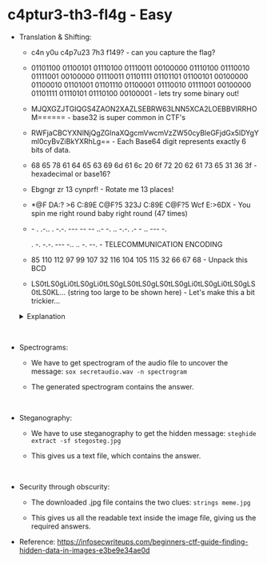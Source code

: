 # c4ptur3-th3-fl4g - Easy

* Translation & Shifting:

  * c4n y0u c4p7u23 7h3 f149? - can you capture the flag?

  * 01101100 01100101 01110100 01110011 00100000 01110100 01110010 01111001 00100000 01110011 01101111 01101101 01100101 00100000 01100010 01101001 01101110 01100001 01110010 01111001 00100000 01101111 01110101 01110100 00100001 - lets try some binary out!

  * MJQXGZJTGIQGS4ZAON2XAZLSEBRW63LNN5XCA2LOEBBVIRRHOM====== - base32 is super common in CTF's

  * RWFjaCBCYXNlNjQgZGlnaXQgcmVwcmVzZW50cyBleGFjdGx5IDYgYml0cyBvZiBkYXRhLg== - Each Base64 digit represents exactly 6 bits of data.

  * 68 65 78 61 64 65 63 69 6d 61 6c 20 6f 72 20 62 61 73 65 31 36 3f - hexadecimal or base16?

  * Ebgngr zr 13 cynprf! - Rotate me 13 places!

  * *@F DA:? >6 C:89E C@F?5 323J C:89E C@F?5 Wcf E:>6DX - You spin me right round baby right round (47 times)

  * \- . .-.. . -.-. --- -- -- ..- -. .. -.-. .- - .. --- -.

    . -. -.-. --- -.. .. -. --. - TELECOMMUNICATION  ENCODING

  * 85 110 112 97 99 107 32 116 104 105 115 32 66 67 68 - Unpack this BCD

  * LS0tLS0gLi0tLS0gLi0tLS0gLS0tLS0gLS0tLS0gLi0tLS0gLi0tLS0gLS0tLS0KL... (string too large to be shown here) - Let's make this a bit trickier...

  <details>
  <summary>Explanation</summary>
  This was first converted from base64, as it ended with an equal sign. This gives us a sequence of dashes, so we can translate it from Morse Code, giving us a sequence of 0s and 1s. Binary to text gives us a text sequence. It can be cracked using ROT47, giving us a sequence of decimal numbers, which can be translated from decimal, giving us the answer.
  </details>

<br>

* Spectrograms:

  * We have to get spectrogram of the audio file to uncover the message: ```sox secretaudio.wav -n spectrogram```

  * The generated spectrogram contains the answer.

<br>

* Steganography:

  * We have to use steganography to get the hidden message: ```steghide extract -sf stegosteg.jpg```

  * This gives us a text file, which contains the answer.

<br>

* Security through obscurity:

  * The downloaded .jpg file contains the two clues: ```strings meme.jpg```

  * This gives us all the readable text inside the image file, giving us the required answers.

* Reference: <https://infosecwriteups.com/beginners-ctf-guide-finding-hidden-data-in-images-e3be9e34ae0d>

